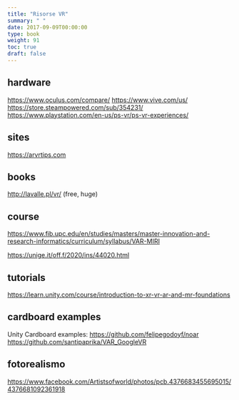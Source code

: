 ```yaml
---
title: "Risorse VR"
summary: " " 
date: 2017-09-09T00:00:00
type: book
weight: 91
toc: true
draft: false
---
```


## hardware
https://www.oculus.com/compare/
https://www.vive.com/us/
https://store.steampowered.com/sub/354231/
https://www.playstation.com/en-us/ps-vr/ps-vr-experiences/

## sites
https://arvrtips.com

## books
http://lavalle.pl/vr/ (free, huge)

## course
https://www.fib.upc.edu/en/studies/masters/master-innovation-and-research-informatics/curriculum/syllabus/VAR-MIRI

https://unige.it/off.f/2020/ins/44020.html


## tutorials
https://learn.unity.com/course/introduction-to-xr-vr-ar-and-mr-foundations

## cardboard examples
Unity Cardboard examples:
https://github.com/felipegodoyf/noar
https://github.com/santipaprika/VAR_GoogleVR

## fotorealismo
https://www.facebook.com/Artistsofworld/photos/pcb.4376683455695015/4376681092361918

